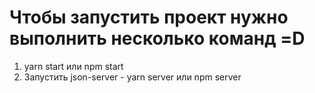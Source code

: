 # Чтобы запустить проект нужно выполнить несколько команд =D

1. yarn start или npm start
2. Запустить json-server - yarn server или npm server
